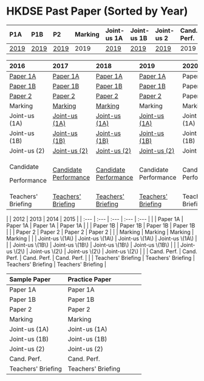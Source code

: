 # HKDSE Past Paper \(Sorted by Year\)

| P1A | P1B | P2 | Marking | Joint-us 1A | Joint-us 1B | Joint-us 2 | Cand. Perf. | Teacher's Briefing |
| :--- | :--- | :--- | :--- | :--- | :--- | :--- | :--- | :--- |
| [2019](https://drive.google.com/open?id=1s6sgxDpK02jgdY_dfPL-JEoHkklOqBmC) | [2019](https://drive.google.com/open?id=1gZhO0yOE_4s1skDlMvQ2QDLXcoTm6PnF) | [2019](https://drive.google.com/open?id=1Rc16Xw-BIJLHvlqv5a4jwNFH_NnDshN9) | 2019 | [2019](https://drive.google.com/open?id=1yj25XvsK7NLljXpGzccwgJvy9083Y87u) | [2019](https://drive.google.com/open?id=1XPgpRWPHyT-Id7DhCeoo-HFzE-sgZ9-o) | [2019](https://drive.google.com/open?id=1CR94zS2gjW40Ew8MCqD2n3FQ0p9B9pSR) | 2019 | [2019](https://drive.google.com/open?id=17zFj8BTNBCGhgA0nRyd0L55VfNSCaAay) |

<table>
  <thead>
    <tr>
      <th style="text-align:left">2016</th>
      <th style="text-align:left">2017</th>
      <th style="text-align:left">2018</th>
      <th style="text-align:left">2019</th>
      <th style="text-align:left">2020</th>
    </tr>
  </thead>
  <tbody>
    <tr>
      <td style="text-align:left"><a href="https://drive.google.com/open?id=0B08G5K3LNAX6RV92Uzc4NGE1aE0">Paper 1A</a>
      </td>
      <td style="text-align:left"><a href="https://drive.google.com/open?id=0B08G5K3LNAX6VzFYZEhMaGlSRFU">Paper 1A</a>
      </td>
      <td style="text-align:left"><a href="https://drive.google.com/open?id=16rZUHZGUbVL5xZY3z2w_XP-QaU2FTmgI">Paper 1A</a>
      </td>
      <td style="text-align:left"><a href="https://drive.google.com/open?id=1s6sgxDpK02jgdY_dfPL-JEoHkklOqBmC">Paper 1A</a>
      </td>
      <td style="text-align:left">Paper 1A</td>
    </tr>
    <tr>
      <td style="text-align:left"><a href="https://drive.google.com/open?id=0B08G5K3LNAX6MHRNRG9EQ2hmSHM">Paper 1B</a>
      </td>
      <td style="text-align:left"><a href="https://drive.google.com/open?id=0B08G5K3LNAX6UFJud1hUNno5UEE">Paper 1B</a>
      </td>
      <td style="text-align:left"><a href="https://drive.google.com/open?id=1M_uCxuX7F3YsfOfAPe68liASnUGP1JkB">Paper 1B</a>
      </td>
      <td style="text-align:left"><a href="https://drive.google.com/open?id=1gZhO0yOE_4s1skDlMvQ2QDLXcoTm6PnF">Paper 1B</a>
      </td>
      <td style="text-align:left">Paper 1B</td>
    </tr>
    <tr>
      <td style="text-align:left"><a href="https://drive.google.com/open?id=0B08G5K3LNAX6RzUxMlVST1RTeUE">Paper 2</a>
      </td>
      <td style="text-align:left"><a href="https://drive.google.com/open?id=0B08G5K3LNAX6aXVrX1VIMVhuSlU">Paper 2</a>
      </td>
      <td style="text-align:left"><a href="https://drive.google.com/open?id=18rqkzlJV3bRjBXcMIXlMDKFu6wgumaYm">Paper 2</a>
      </td>
      <td style="text-align:left"><a href="https://drive.google.com/open?id=1Rc16Xw-BIJLHvlqv5a4jwNFH_NnDshN9">Paper 2</a>
      </td>
      <td style="text-align:left">Paper 2</td>
    </tr>
    <tr>
      <td style="text-align:left">Marking</td>
      <td style="text-align:left"><a href="https://drive.google.com/open?id=0B08G5K3LNAX6R1BNS1BHQjd0Mkk">Marking</a>
      </td>
      <td style="text-align:left"><a href="https://drive.google.com/open?id=1MsfQ0sAQbKTpP_KimXvdakuct-oVnfap">Marking</a>
      </td>
      <td style="text-align:left">Marking</td>
      <td style="text-align:left">Marking</td>
    </tr>
    <tr>
      <td style="text-align:left">Joint-us (1A)</td>
      <td style="text-align:left"><a href="https://drive.google.com/open?id=1aMUFWcjcOywhj0ONePum2bEpS-O6WYCm">Joint-us (1A)</a>
      </td>
      <td style="text-align:left"><a href="https://drive.google.com/open?id=19Ipk6qHB6-qdpygeuAKlXdLTSA90Lilp">Joint-us (1A)</a>
      </td>
      <td style="text-align:left"><a href="https://drive.google.com/open?id=1yj25XvsK7NLljXpGzccwgJvy9083Y87u">Joint-us (1A)</a>
      </td>
      <td style="text-align:left">Joint-us (1A)</td>
    </tr>
    <tr>
      <td style="text-align:left">Joint-us (1B)</td>
      <td style="text-align:left"><a href="https://drive.google.com/open?id=1va6fpYddfu1klCXTqw5UsPqyEw3PLOUz">Joint-us (1B)</a>
      </td>
      <td style="text-align:left"><a href="https://drive.google.com/open?id=19m8J3mFNYKBypt8zPRQ2WXgRPq574j48">Joint-us (1B)</a>
      </td>
      <td style="text-align:left"><a href="https://drive.google.com/open?id=1XPgpRWPHyT-Id7DhCeoo-HFzE-sgZ9-o">Joint-us (1B)</a>
      </td>
      <td style="text-align:left">Joint-us (1B)</td>
    </tr>
    <tr>
      <td style="text-align:left">Joint-us (2)</td>
      <td style="text-align:left"><a href="https://drive.google.com/open?id=1Ybk8Dr3vcBAtfVxIvPOXixS81aH9NYyu">Joint-us (2)</a>
      </td>
      <td style="text-align:left"><a href="https://drive.google.com/open?id=1qXPg0jrFULK_-hobDV2CqgLED3cpmbDr">Joint-us (2)</a>
      </td>
      <td style="text-align:left"><a href="https://drive.google.com/open?id=1CR94zS2gjW40Ew8MCqD2n3FQ0p9B9pSR">Joint-us (2)</a>
      </td>
      <td style="text-align:left">Joint-us (2)</td>
    </tr>
    <tr>
      <td style="text-align:left">
        <p>Candidate</p>
        <p>Performance</p>
      </td>
      <td style="text-align:left"><a href="https://drive.google.com/open?id=0B08G5K3LNAX6R19JSmk2a1VrT0U">Candidate Performance</a>
      </td>
      <td style="text-align:left"><a href="https://drive.google.com/open?id=1GXTgnK36n_pEQAX7AWDBdS0UrjKgKt0F">Candidate Performance</a>
      </td>
      <td style="text-align:left">Candidate Performance</td>
      <td style="text-align:left">Candidate Performance</td>
    </tr>
    <tr>
      <td style="text-align:left">Teachers&apos; Briefing</td>
      <td style="text-align:left"><a href="https://drive.google.com/open?id=13XTfn8MT-ptoBpiYSlcqwv3pY__RUyf5">Teachers&apos; Briefing</a>
      </td>
      <td style="text-align:left"><a href="https://drive.google.com/open?id=14Ew4eFx1Lr4FA2ZNnwbp1JOT_VQfISSV">Teachers&apos; Briefing</a>
      </td>
      <td style="text-align:left"><a href="https://drive.google.com/open?id=17zFj8BTNBCGhgA0nRyd0L55VfNSCaAay">Teachers&apos; Briefing</a>
      </td>
      <td style="text-align:left">Teachers&apos; Briefing</td>
    </tr>
  </tbody>
</table>|  | 2012 | 2013 | 2014 | 2015 |
| :--- | :--- | :--- | :--- | :--- |
|  | Paper 1A | Paper 1A | Paper 1A | Paper 1A |
|  | Paper 1B | Paper 1B | Paper 1B | Paper 1B |
|  | Paper 2 | Paper 2 | Paper 2 | Paper 2 |
|  | Marking | Marking | Marking | Marking |
|  | Joint-us \(1A\) | Joint-us \(1A\) | Joint-us \(1A\) | Joint-us \(1A\) |
|  | Joint-us \(1B\) | Joint-us \(1B\) | Joint-us \(1B\) | Joint-us \(1B\) |
|  | Joint-us \(2\) | Joint-us \(2\) | Joint-us \(2\) | Joint-us \(2\) |
|  | Cand. Perf. | Cand. Perf. | Cand. Perf. | Cand. Perf. |
|  | Teachers' Briefing | Teachers' Briefing | Teachers' Briefing | Teachers' Briefing |

| Sample Paper | Practice Paper |  |  |  |
| :--- | :--- | :--- | :--- | :--- |
| Paper 1A | Paper 1A |  |  |  |
| Paper 1B | Paper 1B |  |  |  |
| Paper 2 | Paper 2 |  |  |  |
| Marking | Marking |  |  |  |
| Joint-us \(1A\) | Joint-us \(1A\) |  |  |  |
| Joint-us \(1B\) | Joint-us \(1B\) |  |  |  |
| Joint-us \(2\) | Joint-us \(2\) |  |  |  |
| Cand. Perf. | Cand. Perf. |  |  |  |
| Teachers' Briefing | Teachers' Briefing |  |  |  |

